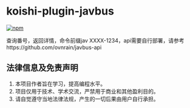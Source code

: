 # koishi-plugin-javbus

[![npm](https://img.shields.io/npm/v/koishi-plugin-javbus?style=flat-square)](https://www.npmjs.com/package/koishi-plugin-javbus)

查询番号，返回详情，命令前缀jav XXXX-1234，api需要自行部署，请参考https://github.com/ovnrain/javbus-api

## 法律信息及免责声明
1. 本项目作者旨在学习，提高编程水平。
2. 项目仅用于技术、学术交流，严禁用于商业和其他盈利目的。
3. 请自觉遵守当地法律法规，产生的一切后果由用户自行承担。

